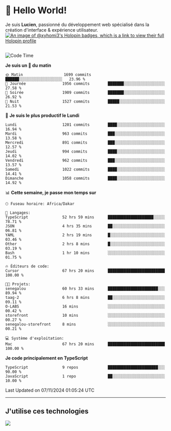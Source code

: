 # 👋 Hello World!

Je suis **Lucien**, passionné du développement web spécialisé dans la création d'interface & expérience utilisateur.
[![An image of @xyhomi3's Holopin badges, which is a link to view their full Holopin profile](https://holopin.me/xyhomi3)](https://holopin.io/@xyhomi3)

##

<!--START_SECTION:waka-->
![Code Time](http://img.shields.io/badge/Code%20Time-2%2C505%20hrs%2022%20mins-blue)

**Je suis un 🐤 du matin** 

```text
🌞 Matin                  1699 commits        ██████░░░░░░░░░░░░░░░░░░░   23.96 % 
🌆 Journée                1956 commits        ███████░░░░░░░░░░░░░░░░░░   27.58 % 
🌃 Soirée                 1909 commits        ███████░░░░░░░░░░░░░░░░░░   26.92 % 
🌙 Nuit                   1527 commits        █████░░░░░░░░░░░░░░░░░░░░   21.53 % 
```
📅 **Je suis le plus productif le Lundi** 

```text
Lundi                    1201 commits        ████░░░░░░░░░░░░░░░░░░░░░   16.94 % 
Mardi                    963 commits         ███░░░░░░░░░░░░░░░░░░░░░░   13.58 % 
Mercredi                 891 commits         ███░░░░░░░░░░░░░░░░░░░░░░   12.57 % 
Jeudi                    994 commits         ████░░░░░░░░░░░░░░░░░░░░░   14.02 % 
Vendredi                 962 commits         ███░░░░░░░░░░░░░░░░░░░░░░   13.57 % 
Samedi                   1022 commits        ████░░░░░░░░░░░░░░░░░░░░░   14.41 % 
Dimanche                 1058 commits        ████░░░░░░░░░░░░░░░░░░░░░   14.92 % 
```


📊 **Cette semaine, je passe mon temps sur** 

```text
🕑︎ Fuseau horaire: Africa/Dakar

💬 Langages: 
TypeScript               52 hrs 59 mins      ████████████████████░░░░░   78.71 % 
JSON                     4 hrs 35 mins       ██░░░░░░░░░░░░░░░░░░░░░░░   06.81 % 
YAML                     2 hrs 19 mins       █░░░░░░░░░░░░░░░░░░░░░░░░   03.46 % 
Other                    2 hrs 8 mins        █░░░░░░░░░░░░░░░░░░░░░░░░   03.19 % 
Bash                     1 hr 10 mins        ░░░░░░░░░░░░░░░░░░░░░░░░░   01.75 % 

🔥 Éditeurs de code: 
Cursor                   67 hrs 20 mins      █████████████████████████   100.00 % 

🐱‍💻 Projets: 
senegalou                60 hrs 33 mins      ██████████████████████░░░   89.94 % 
taag-2                   6 hrs 8 mins        ██░░░░░░░░░░░░░░░░░░░░░░░   09.11 % 
O-LABS                   16 mins             ░░░░░░░░░░░░░░░░░░░░░░░░░   00.42 % 
storefront               10 mins             ░░░░░░░░░░░░░░░░░░░░░░░░░   00.27 % 
senegalou-storefront     8 mins              ░░░░░░░░░░░░░░░░░░░░░░░░░   00.21 % 

💻 Système d'exploitation: 
Mac                      67 hrs 20 mins      █████████████████████████   100.00 % 
```

**Je code principalement en TypeScript** 

```text
TypeScript               9 repos             ██████████████████████░░░   90.00 % 
JavaScript               1 repo              ██░░░░░░░░░░░░░░░░░░░░░░░   10.00 % 
```




 Last Updated on 07/11/2024 01:05:24 UTC
<!--END_SECTION:waka-->
---

## J'utilise ces technologies

<p align="left">
  <a href="https://skillicons.dev">
    <img src="https://skillicons.dev/icons?i=ts,js,md,scss,tailwind,react,docker,express,astro,vite,nextjs,vercel,figma,ableton" />
  </a>
</p>

